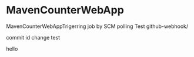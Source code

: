 # MavenCounterWebApp
MavenCounterWebAppTrigerring job by SCM polling Test
github-webhook/

commit id change
test

hello
